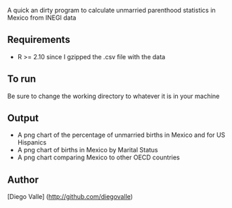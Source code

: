 A quick an dirty program to calculate unmarried parenthood statistics in Mexico from INEGI data

Requirements
------------
* R >= 2.10 since I gzipped the .csv file with the data

To run
-------
Be sure to change the working directory to whatever it is in your machine

Output
-------
* A png chart of the percentage of unmarried births in Mexico and for US Hispanics
* A png chart of births in Mexico by Marital Status
* A png chart comparing Mexico to other OECD countries

Author
-----
[Diego Valle] (http://github.com/diegovalle)
